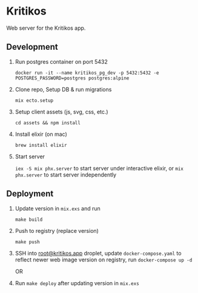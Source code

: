# Kritikos

Web server for the Kritikos app.

## Development

1. Run postgres container on port 5432

    `docker run -it --name kritikos_pg_dev -p 5432:5432 -e POSTGRES_PASSWORD=postgres postgres:alpine`

2. Clone repo, Setup DB & run migrations

    `mix ecto.setup`

3. Setup client assets (js, svg, css, etc.)

    `cd assets && npm install`

3. Install elixir (on mac)

    `brew install elixir`
    
4. Start server

    `iex -S mix phx.server` to start server under interactive elixir, or `mix phx.server` to start server independently


## Deployment

1. Update version in `mix.exs` and run

    `make build`

2. Push to registry (replace version)

    `make push`

3. SSH into root@kritikos.app droplet, update `docker-compose.yaml` to reflect newer web image version on registry, run `docker-compose up -d`

    OR

1. Run `make deploy` after updating version in `mix.exs`